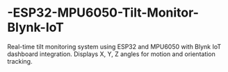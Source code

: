 # -ESP32-MPU6050-Tilt-Monitor-Blynk-IoT
Real-time tilt monitoring system using ESP32 and MPU6050 with Blynk IoT dashboard integration. Displays X, Y, Z angles for motion and orientation tracking.
